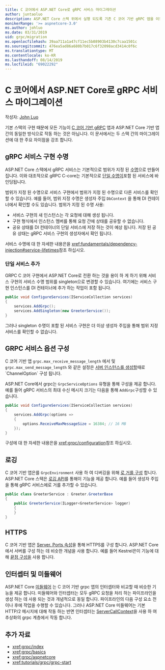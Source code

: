 ```yaml
---
title: C 코어에서 ASP.NET Core로 gRPC 서비스 마이그레이션
author: juntaoluo
description: ASP.NET Core 스택 위에서 실행 되도록 기존 C 코어 기반 gRPC 앱을 이동 하는 방법을 알아봅니다.
monikerRange: '>= aspnetcore-3.0'
ms.author: johluo
ms.date: 03/31/2019
uid: grpc/migration
ms.openlocfilehash: 39aa711a1a47cf11ec5b08903b4130c7caa1501c
ms.sourcegitcommit: 476ea5ad86a680b7b017c6f32098acd3414c0f6c
ms.translationtype: MT
ms.contentlocale: ko-KR
ms.lasthandoff: 08/14/2019
ms.locfileid: "69022292"
---
```

# <a name="migrating-grpc-services-from-c-core-to-aspnet-core"></a>C 코어에서 ASP.NET Core로 gRPC 서비스 마이그레이션

작성자: [John Luo](https://github.com/juntaoluo)

기본 스택의 구현 때문에 모든 기능이 [C 코어 기반 gRPC](https://grpc.io/blog/grpc-stacks) 앱과 ASP.NET Core 기반 앱 간의 동일한 방식으로 작동 하는 것은 아닙니다. 이 문서에서는 두 스택 간의 마이그레이션에 대 한 주요 차이점을 강조 합니다.

## <a name="grpc-service-implementation-lifetime"></a>gRPC 서비스 구현 수명

ASP.NET Core 스택에서 gRPC 서비스는 기본적으로 범위가 지정 된 [수명](xref:fundamentals/dependency-injection#service-lifetimes)으로 만들어집니다. 이와 대조적으로 gRPC C-core는 기본적으로 [단일 수명이](xref:fundamentals/dependency-injection#service-lifetimes)포함 된 서비스에 바인딩됩니다.

범위가 지정 된 수명으로 서비스 구현에서 범위가 지정 된 수명으로 다른 서비스를 확인할 수 있습니다. 예를 들어, 범위 지정 수명은 생성자 주입 `DbContext` 을 통해 DI 컨테이너에서 확인할 수도 있습니다. 범위가 지정 된 수명 사용:

* 서비스 구현의 새 인스턴스는 각 요청에 대해 생성 됩니다.
* 구현 형식에서 인스턴스 멤버를 통해 요청 간에 상태를 공유할 수 없습니다.
* 공유 상태를 DI 컨테이너의 단일 서비스에 저장 하는 것이 예상 됩니다. 저장 된 공유 상태는 gRPC 서비스 구현의 생성자에서 확인 됩니다.

서비스 수명에 대 한 자세한 내용은을 <xref:fundamentals/dependency-injection#service-lifetimes>참조 하십시오.

### <a name="add-a-singleton-service"></a>단일 서비스 추가

GRPC C 코어 구현에서 ASP.NET Core로 전환 하는 것을 용이 하 게 하기 위해 서비스 구현의 서비스 수명 범위를 singleton으로 변경할 수 있습니다. 여기에는 서비스 구현 인스턴스를 DI 컨테이너에 추가 하는 작업이 포함 됩니다.

```csharp
public void ConfigureServices(IServiceCollection services)
{
    services.AddGrpc();
    services.AddSingleton(new GreeterService());
}
```

그러나 singleton 수명이 포함 된 서비스 구현은 더 이상 생성자 주입을 통해 범위 지정 서비스를 확인할 수 없습니다.

## <a name="configure-grpc-services-options"></a>GRPC 서비스 옵션 구성

C 코어 기반 앱 `grpc.max_receive_message_length` 에서 및 `grpc.max_send_message_length` 와 같은 설정은 [서버 인스턴스를 생성할](https://grpc.io/grpc/csharp/api/Grpc.Core.Server.html#Grpc_Core_Server__ctor_System_Collections_Generic_IEnumerable_Grpc_Core_ChannelOption__)때로 `ChannelOption` 구성 됩니다.

ASP.NET Core에서 grpc는 `GrpcServiceOptions` 유형을 통해 구성을 제공 합니다. 예를 들어 gRPC 서비스의 최대 수신 메시지 크기는 다음을 통해 `AddGrpc`구성할 수 있습니다.

```csharp
public void ConfigureServices(IServiceCollection services)
{
    services.AddGrpc(options =>
    {
        options.ReceiveMaxMessageSize = 16384; // 16 MB
    });
}
```

구성에 대 한 자세한 내용은을 <xref:grpc/configuration>참조 하십시오.

## <a name="logging"></a>로깅

C 코어 기반 앱은를 `GrpcEnvironment` 사용 하 여 디버깅을 위해 [로 거를 구성](https://grpc.io/grpc/csharp/api/Grpc.Core.GrpcEnvironment.html?q=size#Grpc_Core_GrpcEnvironment_SetLogger_Grpc_Core_Logging_ILogger_) 합니다. ASP.NET Core 스택은 [로깅 API](xref:fundamentals/logging/index)를 통해이 기능을 제공 합니다. 예를 들어 생성자 주입을 통해 gRPC 서비스에로 거를 추가할 수 있습니다.

```csharp
public class GreeterService : Greeter.GreeterBase
{
    public GreeterService(ILogger<GreeterService> logger)
    {
    }
}
```

## <a name="https"></a>HTTPS

C 코어 기반 앱은 [Server. Ports 속성](https://grpc.io/grpc/csharp/api/Grpc.Core.Server.html#Grpc_Core_Server_Ports)을 통해 HTTPS를 구성 합니다. ASP.NET Core에서 서버를 구성 하는 데 비슷한 개념을 사용 합니다. 예를 들어 Kestrel은이 기능에 대해 [끝점 구성을](xref:fundamentals/servers/kestrel#endpoint-configuration) 사용 합니다.

## <a name="interceptors-and-middleware"></a>인터셉터 및 미들웨어

ASP.NET Core [미들웨어](xref:fundamentals/middleware/index) 는 C 코어 기반 grpc 앱의 인터셉터와 비교할 때 비슷한 기능을 제공 합니다. 미들웨어와 인터셉터는 모두 gRPC 요청을 처리 하는 파이프라인을 생성 하는 데 사용 되는 것과 개념적으로 동일 합니다. 파이프라인의 다음 구성 요소 전이나 후에 작업을 수행할 수 있습니다. 그러나 ASP.NET Core 미들웨어는 기본 HTTP/2 메시지에 대해 작동 하는 반면 인터셉터는 [ServerCallContext](https://grpc.io/grpc/csharp/api/Grpc.Core.ServerCallContext.html)을 사용 하 여 추상화의 grpc 계층에서 작동 합니다.

## <a name="additional-resources"></a>추가 자료

* <xref:grpc/index>
* <xref:grpc/basics>
* <xref:grpc/aspnetcore>
* <xref:tutorials/grpc/grpc-start>
